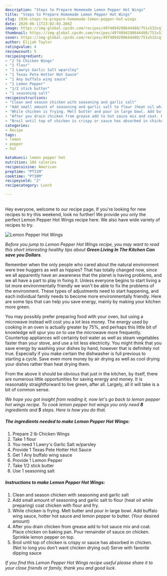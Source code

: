```yaml
---
description: "Steps to Prepare Homemade Lemon Pepper Hot Wings"
title: "Steps to Prepare Homemade Lemon Pepper Hot Wings"
slug: 1936-steps-to-prepare-homemade-lemon-pepper-hot-wings
date: 2020-06-11T23:02:03.266Z
image: https://img-global.cpcdn.com/recipes/4974094298644480/751x532cq70/lemon-pepper-hot-wings-recipe-main-photo.jpg
thumbnail: https://img-global.cpcdn.com/recipes/4974094298644480/751x532cq70/lemon-pepper-hot-wings-recipe-main-photo.jpg
cover: https://img-global.cpcdn.com/recipes/4974094298644480/751x532cq70/lemon-pepper-hot-wings-recipe-main-photo.jpg
author: Elijah Taylor
ratingvalue: 4
reviewcount: 5
recipeingredient:
- "2 lb Chicken Wings"
- "1 flour"
- "1 Lawrys Garlic Salt wparsley"
- "1 Texas Pete Hotter Hot Sauce"
- "1 Any buffalo wing sauce"
- "1 Lemon Pepper"
- "1/2 stick butter"
- "1 seasoning salt"
recipeinstructions:
- "Clean and season chicken with seasoning and garlic salt"
- "Add small amount of seasoning and garlic salt to flour (heat oil while preparing) coat chicken with flour and fry."
- "While chicken is frying. Melt butter and pour in large bowl. Add buffalo wing sauce, hotter hot sauce and lemon pepper to butter. (Your desired amount)"
- "After you drain chicken from grease add to hot sauce mix and coat. Place chicken on baking pan. Pour remainder of sauce on chicken. Sprinkle lemon pepper on top."
- "Broil until top of chicken is crispy or sauce has absorbed in chicken. (Not to long you don&#39;t want chicken drying out) Serve with favorite dipping sauce"
categories:
- Recipe
tags:
- lemon
- pepper
- hot

katakunci: lemon pepper hot 
nutrition: 104 calories
recipecuisine: American
preptime: "PT31M"
cooktime: "PT30M"
recipeyield: "2"
recipecategory: Lunch

---
```

<br>
Hey everyone, welcome to our recipe page, If you're looking for new recipes to try this weekend, look no further! We provide you only the perfect Lemon Pepper Hot Wings recipe here. We also have wide variety of recipes to try.
<br>


![Lemon Pepper Hot Wings](https://img-global.cpcdn.com/recipes/4974094298644480/751x532cq70/lemon-pepper-hot-wings-recipe-main-photo.jpg)

<i>Before you jump to Lemon Pepper Hot Wings recipe, you may want to read this short interesting healthy tips about 
<strong>Green Living In The Kitchen Can save you Dollars</strong>.</i>
</br>

Remember when the only people who cared about the natural environment were tree huggers as well as hippies? That has totally changed now, since we all apparently have an awareness that the planet is having problems, and we all have a part to play in fixing it. Unless everyone begins to start living a lot more environmentally friendly we won't be able to fix the problems of the environment. These types of adjustments need to start happening, and each individual family needs to become more environmentally friendly. Here are some tips that can help you save energy, mainly by making your kitchen more green.

You may possibly prefer preparing food with your oven, but using a microwave instead will cost you a lot less money. The energy used by cooking in an oven is actually greater by 75%, and perhaps this little bit of knowledge will spur you on to use the microwave more frequently. Countertop appliances will certainly boil water as well as steam vegetables faster than your stove, and use a lot less electricity. You might think that you save energy by washing your dishes by hand, however that is definitely not true. Especially if you make certain the dishwasher is full previous to starting a cycle. Save even more money by air drying as well as cool drying your dishes rather than heat drying them.

From the above it should be obvious that just in the kitchen, by itself, there are numerous little opportunities for saving energy and money. It is reasonably straightforward to live green, after all. Largely, all it will take is a bit of common sense.


<i>We hope you got insight from reading it, now let's go back to lemon pepper hot wings recipe. To cook lemon pepper hot wings you only need <strong>8</strong> ingredients and <strong>5</strong> steps. Here is how you do that.
</i>

##### The ingredients needed to make Lemon Pepper Hot Wings:

1. Prepare 2 lb Chicken Wings
1. Take 1 flour
1. You need 1 Lawry&#39;s Garlic Salt w/parsley
1. Provide 1 Texas Pete Hotter Hot Sauce
1. Get 1 Any buffalo wing sauce
1. Provide 1 Lemon Pepper
1. Take 1/2 stick butter
1. Use 1 seasoning salt


##### Instructions to make Lemon Pepper Hot Wings:

1. Clean and season chicken with seasoning and garlic salt
1. Add small amount of seasoning and garlic salt to flour (heat oil while preparing) coat chicken with flour and fry.
1. While chicken is frying. Melt butter and pour in large bowl. Add buffalo wing sauce, hotter hot sauce and lemon pepper to butter. (Your desired amount)
1. After you drain chicken from grease add to hot sauce mix and coat. Place chicken on baking pan. Pour remainder of sauce on chicken. Sprinkle lemon pepper on top.
1. Broil until top of chicken is crispy or sauce has absorbed in chicken. (Not to long you don&#39;t want chicken drying out) Serve with favorite dipping sauce


<i>If you find this Lemon Pepper Hot Wings recipe useful please share it to your close friends or family, thank you and good luck.</i>
